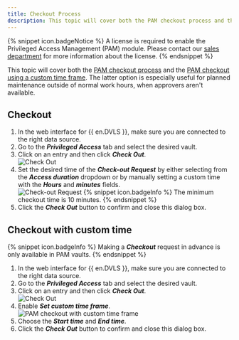 ```yaml
---
title: Checkout Process
description: This topic will cover both the PAM checkout process and the PAM checkout using a custom time frame.
---
```

{% snippet icon.badgeNotice %} 
A license is required to enable the Privileged Access Management (PAM) module. Please contact our [sales department](mailto:sales@devolutions.net) for more information about the license. 
{% endsnippet %}  

This topic will cover both the [PAM checkout process](#checkout) and the [PAM checkout using a custom time frame](#checkout-with-custom-time). The latter option is especially useful for planned maintenance outside of normal work hours, when approvers aren't available.

## Checkout
1. In the web interface for {{ en.DVLS }}, make sure you are connected to the right data source.
1. Go to the ***Privileged Access*** tab and select the desired vault.
1. Click on an entry and then click ***Check Out***.  
![Check Out](https://webdevolutions.azureedge.net/docs/en/server/ServerOp0033.png)
1. Set the desired time of the ***Check-out Request*** by either selecting from the ***Access duration*** dropdown or by manually setting a custom time with the ***Hours*** and ***minutes*** fields.  
![Check-out Request](https://webdevolutions.azureedge.net/docs/en/server/ServerOp0034.png)
   {% snippet icon.badgeInfo %}
   The minimum checkout time is 10 minutes.
   {% endsnippet %}  
1. Click the ***Check Out*** button to confirm and close this dialog box.

## Checkout with custom time
{% snippet icon.badgeInfo %}
Making a ***Checkout*** request in advance is only available in PAM vaults.
{% endsnippet %}  

1. In the web interface for {{ en.DVLS }}, make sure you are connected to the right data source.
1. Go to the ***Privileged Access*** tab and select the desired vault.
1. Click on an entry and then click ***Check Out***.  
![Check Out](https://webdevolutions.azureedge.net/docs/en/server/ServerOp0036.png)
1. Enable ***Set custom time frame***.  
![PAM checkout with custom time frame](https://webdevolutions.azureedge.net/docs/en/server/ServerOp0035.png)
1. Choose the ***Start time*** and ***End time***.
1. Click the ***Check Out*** button to confirm and close this dialog box.
